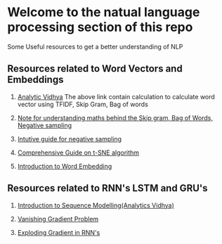 # Welcome to the natual language processing section of this repo

Some Useful resources to get a better understanding of NLP

## Resources related to Word Vectors and Embeddings
1. [Analytic Vidhya](https://www.analyticsvidhya.com/blog/2017/06/word-embeddings-count-word2veec/)
The above link contain calculation to calculate word vector using TFIDF, Skip Gram, Bag of words

2. [Note for understanding maths behind the Skip gram, Bag of Words, Negative sampling](http://www.1-4-5.net/~dmm/ml/how_does_word2vec_work.pdf)

3. [Intutive guide for negative sampling](http://mccormickml.com/2017/01/11/word2vec-tutorial-part-2-negative-sampling/)

4. [Comprehensive Guide on t-SNE algorithm](https://www.analyticsvidhya.com/blog/2017/01/t-sne-implementation-r-python/)

5. [Introduction to Word Embedding](https://towardsdatascience.com/introduction-to-word-embedding-and-word2vec-652d0c2060fa)


## Resources related to RNN's LSTM and GRU's

1. [Introduction to Sequence Modelling(Analytics Vidhya)](https://www.analyticsvidhya.com/blog/2019/01/sequence-models-deeplearning/)

2. [Vanishing Gradient Problem](https://towardsdatascience.com/the-vanishing-gradient-problem-69bf08b15484)

3. [Exploding Gradient in RNN's](https://medium.com/learn-love-ai/the-curious-case-of-the-vanishing-exploding-gradient-bf58ec6822eb)






